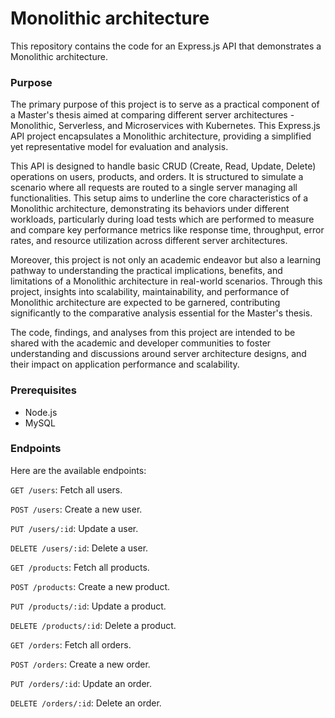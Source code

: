 # Monolithic architecture

This repository contains the code for an Express.js API that demonstrates a Monolithic architecture.

### Purpose

The primary purpose of this project is to serve as a practical component of a Master's thesis aimed at comparing different server architectures - Monolithic, Serverless, and Microservices with Kubernetes. This Express.js API project encapsulates a Monolithic architecture, providing a simplified yet representative model for evaluation and analysis.

This API is designed to handle basic CRUD (Create, Read, Update, Delete) operations on users, products, and orders. It is structured to simulate a scenario where all requests are routed to a single server managing all functionalities. This setup aims to underline the core characteristics of a Monolithic architecture, demonstrating its behaviors under different workloads, particularly during load tests which are performed to measure and compare key performance metrics like response time, throughput, error rates, and resource utilization across different server architectures.

Moreover, this project is not only an academic endeavor but also a learning pathway to understanding the practical implications, benefits, and limitations of a Monolithic architecture in real-world scenarios. Through this project, insights into scalability, maintainability, and performance of Monolithic architecture are expected to be garnered, contributing significantly to the comparative analysis essential for the Master's thesis.

The code, findings, and analyses from this project are intended to be shared with the academic and developer communities to foster understanding and discussions around server architecture designs, and their impact on application performance and scalability.

### Prerequisites

- Node.js
- MySQL

### Endpoints

Here are the available endpoints:

`GET /users`: Fetch all users.

`POST /users`: Create a new user.

`PUT /users/:id`: Update a user.

`DELETE /users/:id`: Delete a user.

`GET /products`: Fetch all products.

`POST /products`: Create a new product.

`PUT /products/:id`: Update a product.

`DELETE /products/:id`: Delete a product.

`GET /orders`: Fetch all orders.

`POST /orders`: Create a new order.

`PUT /orders/:id`: Update an order.

`DELETE /orders/:id`: Delete an order.
